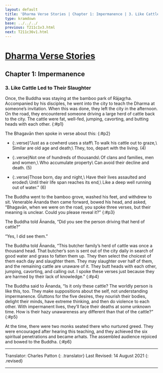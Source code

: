 ```yaml
---
layout: default
title: 'Dharma Verse Stories | Chapter 1: Impermanence | 3. Like Cattle Led to Their Slaughter'
type: kramdown
base: ../../../
previous: T211c1v3.html
next: T211c36v1.html
---
```


# [Dharma Verse Stories](index.html)
## Chapter 1: Impermanence
### 3. Like Cattle Led to Their Slaughter

Once, the Buddha was staying at the bamboo park of Rājagṛha. Accompanied by his disciples, he went into the city to teach the Dharma at someone’s invitation. When this was done, they left the city in the afternoon. On the road, they encountered someone driving a large herd of cattle back to the city. The cattle were fat, well-fed, jumping, cavorting, and butting heads with each other.
{:#p1}

The Bhagavān then spoke in verse about this:
{:#p2}

* {:.verse}“Just as a cowherd uses a staff\\
To walk his cattle out to graze,\\
Similar are old age and death;\\
They, too, depart with the living. (4)

* {:.verse}Not one of hundreds of thousands\\
Of clans and families, men and women,\\
Who accumulate property\\
Can avoid their decline and death. (5)

* {:.verse}Those born, day and night,\\
Have their lives assaulted and eroded\\
Until their life span reaches its end,\\
Like a deep well running out of water.” (6)

The Buddha went to the bamboo grove, washed his feet, and withdrew to sit. Venerable Ānanda then came forward, bowed his head, and asked, “Bhagavān, when we were on the road, you spoke three verses, but their meaning is unclear. Could you please reveal it?”
{:#p3}

The Buddha told Ānanda, “Did you see the person driving that herd of cattle?”

“Yes, I did see them.”

The Buddha told Ānanda, “This butcher family’s herd of cattle was once a thousand head. That butcher’s son is sent out of the city daily in search of good water and grass to fatten them up. They then select the choicest of them each day and slaughter them. They may slaughter over half of them, and the remaining cattle are unaware of it. They butt heads with each other, jumping, cavorting, and calling out. I spoke these verses just because they are harmed by their lack of knowledge.”
{:#p4}

The Buddha said to Ānanda, “Is it only these cattle? The worldly person is like this, too. They make suppositions about the self, not understanding impermanence. Gluttons for the five desires, they nourish their bodies, delight their minds, have extreme thinking, and then do violence to each other. With impermanent lives, they’ll face their deaths at some unknown time. How is their hazy unawareness any different than that of the cattle?”
{:#p5}

At the time, there were two monks seated there who nurtured greed. They were encouraged after hearing this teaching, and they achieved the six spiritual penetrations and became arhats. The assembled audience rejoiced and bowed to the Buddha.
{:#p6}

---

Translator: Charles Patton
{: .translator}
Last Revised: 14 August 2021
{: .revised}

---
